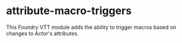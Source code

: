 # attribute-macro-triggers
This Foundry VTT module adds the ability to trigger macros based on changes to Actor's attributes.
